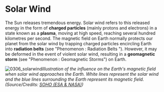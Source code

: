 # Solar Wind

The Sun releases tremendous energy. Solar wind refers to this released energy in the form of **charged particles** (mainly protons and electrons) in a state known as a **plasma**, moving at high speed, reaching several hundred kilometres per second. The magnetic field on Earth normally protects our planet from the solar wind by trapping charged particles encircling  Earth into **radiation belts** (see "Phenomenon : Radiation Belts ").  However, it may be deformed in the event of violent solar wind, resulting in a **geomagnetic storm** (see "Phenomenon : Geomagnetic Storms") on Earth.

![0306_solarwind](./static/0306_solarwind.jpg)*Illustration of the influence on the Earth's magnetic field when solar wind approaches the Earth. White lines represent the solar wind and the blue lines surrounding the Earth represent its magnetic field. (Source/Credits: [SOHO (ESA & NASA)](http://sohowww.nascom.nasa.gov/))*
